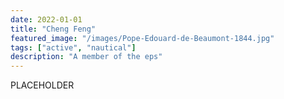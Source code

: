 ```yaml
---
date: 2022-01-01
title: "Cheng Feng"
featured_image: "/images/Pope-Edouard-de-Beaumont-1844.jpg"
tags: ["active", "nautical"]
description: "A member of the eps"
---
```


PLACEHOLDER
